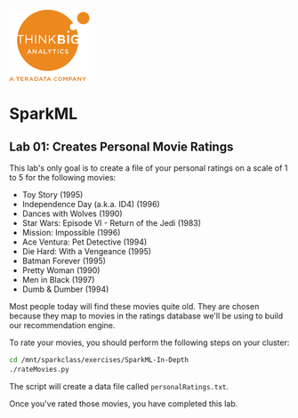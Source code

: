 ![](../../images/ThinkBig_logo_ORANGE-RGB_tiny.png)

# SparkML
## Lab 01: Creates Personal Movie Ratings

This lab's only goal is to create a file of your personal ratings on a scale of 1 to 5 for the following movies:

* Toy Story (1995)
* Independence Day (a.k.a. ID4) (1996)
* Dances with Wolves (1990)
* Star Wars: Episode VI - Return of the Jedi (1983)
* Mission: Impossible (1996)
* Ace Ventura: Pet Detective (1994)
* Die Hard: With a Vengeance (1995)
* Batman Forever (1995)
* Pretty Woman (1990)
* Men in Black (1997)
* Dumb & Dumber (1994)

Most people today will find these movies quite old. They are chosen because they map to movies in the ratings database we'll be using to build our recommendation engine.

To rate your movies, you should perform the following steps on your cluster:

```bash
cd /mnt/sparkclass/exercises/SparkML-In-Depth
./rateMovies.py
```

The script will create a data file called `personalRatings.txt`.

Once you've rated those movies, you have completed this lab.
